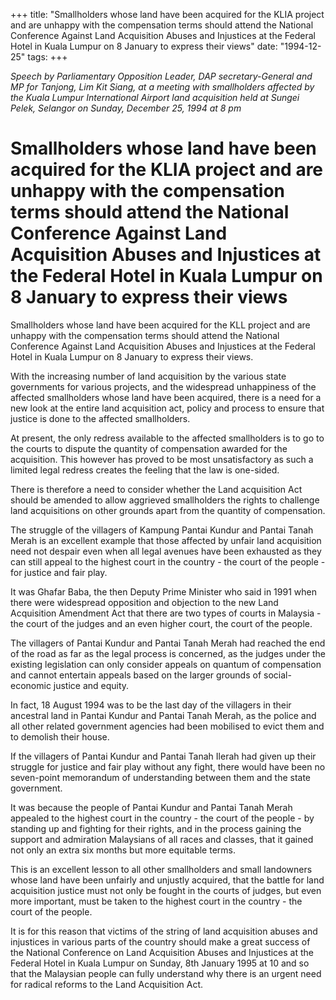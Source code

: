 +++ 
title: "Smallholders whose land have been acquired for the KLIA project and are unhappy with the compensation terms should attend the National Conference Against Land Acquisition Abuses and Injustices at the Federal Hotel in Kuala Lumpur on 8 January to express their views"
date: "1994-12-25"
tags:
+++

_Speech by Parliamentary Opposition Leader, DAP secretary-General and MP for Tanjong, Lim Kit Siang, at a meeting with smallholders affected by the Kuala Lumpur International Airport land acquisition held at Sungei Pelek, Selangor on Sunday, December 25, 1994 at 8 pm_

# Smallholders whose land have been acquired for the KLIA project and are unhappy with the compensation terms should attend the National Conference Against Land Acquisition Abuses and Injustices at the Federal Hotel in Kuala Lumpur on 8 January to express their views 

Smallholders whose land have been acquired for the KLL project and are unhappy with the compensation terms should attend the National Conference Against Land Acquisition Abuses and Injustices at the Federal Hotel in Kuala Lumpur on 8 January to express their views. </u>

With the increasing number of land acquisition by the various state governments for various projects, and the widespread unhappiness of the affected smallholders whose land have been acquired, there is a need for a new look at the entire land acquisition act, policy and process to ensure that justice is done to the affected smallholders. 

At present, the only redress available to the affected smallholders is to go to the courts to dispute the quantity of compensation awarded for the acquisition. This however has proved to be most unsatisfactory as such a limited legal redress creates the feeling that the law is one-sided. 

There is therefore a need to consider whether the Land acquisition Act should be amended to allow aggrieved smallholders the rights to challenge land acquisitions on other grounds apart from the quantity of compensation. 

The struggle of the villagers of Kampung Pantai Kundur and Pantai Tanah Merah is an excellent example that those affected by unfair land acquisition need not despair even when all legal avenues have been exhausted as they can still appeal to the highest court in the country - the court of the people - for 
justice and fair play. 

It was Ghafar Baba, the then Deputy Prime Minister who said in 1991 when there were widespread opposition and objection to the new Land Acquisition Amendment Act that there are two types of courts in Malaysia - the court of the judges and an even higher court, the court of the people. 

The villagers of Pantai Kundur and Pantai Tanah Merah had reached the end of the road as far as the legal process is concerned, as the judges under the existing legislation can only consider appeals on quantum of compensation and cannot entertain appeals based on the larger grounds of social-economic justice and equity. 

In fact, 18 August 1994 was to be the last day of the villagers in their ancestral land in Pantai Kundur and Pantai Tanah Merah, as the police and all other related government agencies had been mobilised to evict them and to demolish their house. 

If the villagers of Pantai Kundur and Pantai Tanah Ilerah had given up their struggle for justice and fair play without any fight, there would have been no seven-point memorandum of understanding between them and the state government. 

It was because the people of Pantai Kundur and Pantai Tanah Merah appealed to the highest court in the country - the court of the people - by standing up and fighting for their rights, and in the process gaining the support and admiration Malaysians of all races and classes, that it gained not only an extra six months but more equitable terms. 

This is an excellent lesson to all other smallholders and small landowners whose land have been unfairly and unjustly acquired, that the battle for land acquisition justice must not only be fought in the courts of judges, but even more important, must be taken to the highest court in the country - the court of the people. 

It is for this reason that victims of the string of land acquisition abuses and injustices in various parts of the country should make a great success of the National Conference on Land Acquisition Abuses and Injustices at the Federal Hotel in Kuala Lumpur on Sunday, 8th January 1995 at 10 and so that the Malaysian people can fully understand why there is an urgent need for radical reforms to the Land Acquisition Act. 
 
